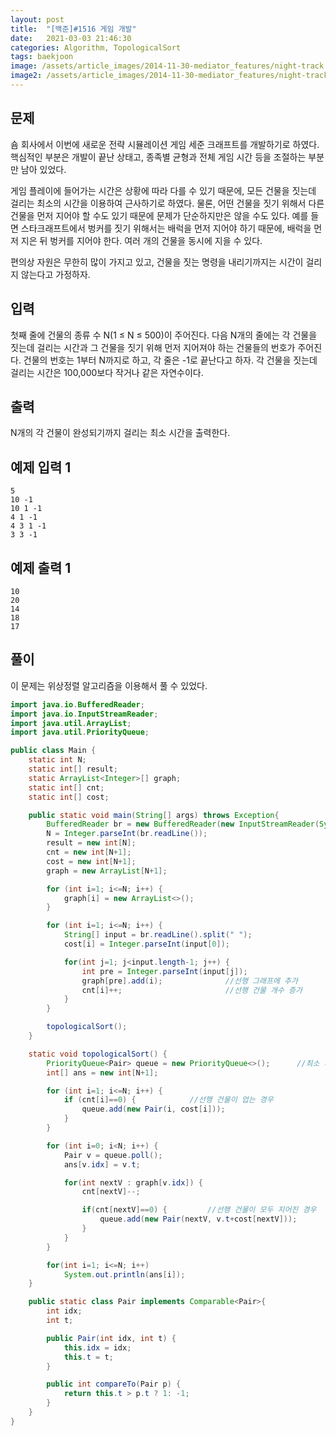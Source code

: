 ```yaml
---
layout: post
title:  "[백준]#1516 게임 개발"
date:   2021-03-03 21:46:30
categories: Algorithm, TopologicalSort
tags: baekjoon
image: /assets/article_images/2014-11-30-mediator_features/night-track.JPG
image2: /assets/article_images/2014-11-30-mediator_features/night-track-mobile.JPG
---
```


문제
--------------------

숌 회사에서 이번에 새로운 전략 시뮬레이션 게임 세준 크래프트를 개발하기로 하였다. 핵심적인 부분은 개발이 끝난 상태고, 종족별 균형과 전체 게임 시간 등을 조절하는 부분만 남아 있었다.

게임 플레이에 들어가는 시간은 상황에 따라 다를 수 있기 때문에, 모든 건물을 짓는데 걸리는 최소의 시간을 이용하여 근사하기로 하였다. 물론, 어떤 건물을 짓기 위해서 다른 건물을 먼저 지어야 할 수도 있기 때문에 문제가 단순하지만은 않을 수도 있다. 예를 들면 스타크래프트에서 벙커를 짓기 위해서는 배럭을 먼저 지어야 하기 때문에, 배럭을 먼저 지은 뒤 벙커를 지어야 한다. 여러 개의 건물을 동시에 지을 수 있다.

편의상 자원은 무한히 많이 가지고 있고, 건물을 짓는 명령을 내리기까지는 시간이 걸리지 않는다고 가정하자.

입력
---------------------------

첫째 줄에 건물의 종류 수 N(1 ≤ N ≤ 500)이 주어진다. 다음 N개의 줄에는 각 건물을 짓는데 걸리는 시간과 그 건물을 짓기 위해 먼저 지어져야 하는 건물들의 번호가 주어진다. 건물의 번호는 1부터 N까지로 하고, 각 줄은 -1로 끝난다고 하자. 각 건물을 짓는데 걸리는 시간은 100,000보다 작거나 같은 자연수이다.

출력
----------------

N개의 각 건물이 완성되기까지 걸리는 최소 시간을 출력한다.

예제 입력 1 
----------------------

```
5
10 -1
10 1 -1
4 1 -1
4 3 1 -1
3 3 -1
```

예제 출력 1 
------------------------

```
10
20
14
18
17
```

풀이
--------------------------

이 문제는 위상정렬 알고리즘을 이용해서 풀 수 있었다.

```java
import java.io.BufferedReader;
import java.io.InputStreamReader;
import java.util.ArrayList;
import java.util.PriorityQueue;

public class Main {
    static int N;
    static int[] result;
    static ArrayList<Integer>[] graph;
    static int[] cnt;
    static int[] cost;

    public static void main(String[] args) throws Exception{
        BufferedReader br = new BufferedReader(new InputStreamReader(System.in));
        N = Integer.parseInt(br.readLine());
        result = new int[N];
        cnt = new int[N+1];
        cost = new int[N+1];
        graph = new ArrayList[N+1];

        for (int i=1; i<=N; i++) {
            graph[i] = new ArrayList<>();
        }

        for (int i=1; i<=N; i++) {
            String[] input = br.readLine().split(" ");
            cost[i] = Integer.parseInt(input[0]);

            for(int j=1; j<input.length-1; j++) {
                int pre = Integer.parseInt(input[j]);
                graph[pre].add(i);              //선행 그래프에 추가
                cnt[i]++;                       //선행 건물 개수 증가
            }
        }

        topologicalSort();
    }

    static void topologicalSort() {
        PriorityQueue<Pair> queue = new PriorityQueue<>();      //최소 시간을 구하기 위해 시간 작은 순으로 정렬
        int[] ans = new int[N+1];

        for (int i=1; i<=N; i++) {
            if (cnt[i]==0) {            //선행 건물이 업는 경우
                queue.add(new Pair(i, cost[i]));        
            }
        }

        for (int i=0; i<N; i++) {
            Pair v = queue.poll();
            ans[v.idx] = v.t;

            for(int nextV : graph[v.idx]) {
                cnt[nextV]--;

                if(cnt[nextV]==0) {         //선행 건물이 모두 지어진 경우
                    queue.add(new Pair(nextV, v.t+cost[nextV]));
                }
            }
        }

        for(int i=1; i<=N; i++)
            System.out.println(ans[i]);
    }

    public static class Pair implements Comparable<Pair>{
        int idx;    
        int t;

        public Pair(int idx, int t) {
            this.idx = idx;
            this.t = t;
        }

        public int compareTo(Pair p) {
            return this.t > p.t ? 1: -1;
        }
    }
}
```
